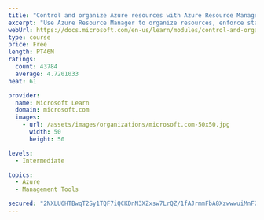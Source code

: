 ```yaml
---
title: "Control and organize Azure resources with Azure Resource Manager"
excerpt: "Use Azure Resource Manager to organize resources, enforce standards, and protect critical assets from deletion."
webUrl: https://docs.microsoft.com/en-us/learn/modules/control-and-organize-with-azure-resource-manager/
type: course
price: Free
length: PT46M
ratings:
  count: 43784
  average: 4.7201033
heat: 61

provider:
  name: Microsoft Learn
  domain: microsoft.com
  images:
    - url: /assets/images/organizations/microsoft.com-50x50.jpg
      width: 50
      height: 50

levels:
  - Intermediate

topics:
  - Azure
  - Management Tools

secured: "2NXLU6HTBwqT2Sy1TQF7iQCKDnN3XZxsw7LrQZ/1fAJrmmFbA8XzwwwuiMnF2rsJWdELVk5bf+t660jcyrSVL2BXjd2darilwgKd1c4tQJX+Cqr4AOy/Yni8fQpSoSRzp0KgmgJMnSPmS9TJDbveBeWCfNWvgXL3D1lLy2p+11QyMoDmc7hGp0H1N10JzKcVU7kqkHNo1o5EkU9BMIzTmZ6lwIiNbRsEAs2yONFHgZd2Z+yFCBYMDKO2WMJj1xfcK3KZydcytHDenk8nNMnoQk2Mnr5qrN5Txdtl7ubv0nkoBTT9kAEAOcnBRYH7UAKceXPBZoUZCZq83yK+HjmAl2OEAl0nQU2Vq2S8ojjTHi8jX3MYwc/Zk/v+9w06N7Xaa+FlJOTCxSCLm+3olY8RnG+MEMW9Udp52RMTHrrOZQhNlpGo6/Mp4YU6UEwg4zf7;iNQzBBttuinF4b4mnSkxjw=="
---
```



